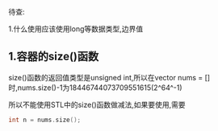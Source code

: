 待查:

1.什么使用应该使用long等数据类型,边界值

## 1.容器的size()函数

size()函数的返回值类型是unsigned int,所以在vector nums = []时,nums.size()-1为18446744073709551615(2^64^-1)

所以不能使用STL中的size()函数做减法,如果要使用,需要

```c++
int n = nums.size();
```

